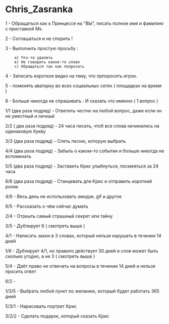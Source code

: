 # Chris_Zasranka

1 - Обращаться как к Принцессе на "ВЫ", писать полное имя и фамилию с приставкой Ms.

2 - Соглашаться и не спорить !

3 - Выполнить простую просьбу :

		а) Что-то удалить
		в) Не говорить какое-то слово
		с) Обращаться так как попросить 

4 - Записать короткое видео на тему, что прпоросить игрок.

5 - поменять аватарку во всех социальных сетях ( площадках на время ) 

6 - Больше никогда не спрашивать : И сказать что именно  ( 1 вопрос ) 


1/1 (два раза подряд)  - Ответить честно на любой вопрос, даже если он не уместный и личный

2/2 ( два раза подряд) - 24 часа писать, чтоб все слова начинались на одинаковую букву

3/3 (два раза подряд)  - Спеть песню, которую выбрать

4/4 (два раза подряд)  - Забыть о каком-то событии и больше никогда не вспоминать

5/5 (два раза подряд)  - Заставить Крис улыбнуться, посмеяться за 24 часа

6/6 (два раза подряд)  - Станцевать для Крис и отправить короткий ролик


4/6 - Весь день не использовать эмодзи, gif и другое

6/5 - Рассказать о чём сейчас думать

2/4 - Отркыть самый страшный секрет или тайну

3/5 - Дублирует 6 ( смотреть выше )

4/1 - Написать закон в 3 словах, который нельзя нарушать в течении 14 дней

1/6 - Дублирует 4/1, но правило действует 30 дней и слов может быть сколько угодно, а не 3 ( смотреть выше )

5/4 - Даёт право не отвечать на вопросы в течении 14 дней и нельзя просить ответ

6/2 - 


1/3/5 - Выбрать любой пункт по желанию, который будет работать 365 дней

5/3/1 - Нарисовать портрет Крис

3/2/2 - Сделать подарок, который сказать Крис

 
